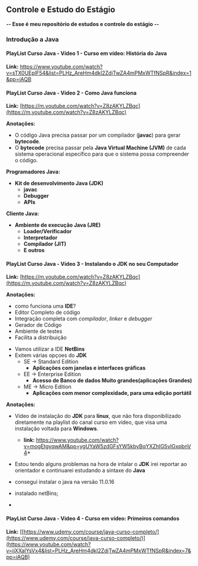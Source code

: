 ## Controle e Estudo do Estágio

**-- Esse é meu repositório de estudos e controle do estágio --**

### Introdução a Java

#### PlayList Curso Java - Vídeo 1 - Curso em vídeo: História do Java

**Link:** https://www.youtube.com/watch?v=sTX0UEplF54&list=PLHz_AreHm4dkI2ZdjTwZA4mPMxWTfNSpR&index=1&pp=iAQB

#### PlayList Curso Java - Vídeo 2 - Como Java funciona

**Link:** [https://m.youtube.com/watch?v=Z8zAKYLZBqc](https://m.youtube.com/watch?v=Z8zAKYLZBqc)

**Anotações:**

* O código Java precisa passar por um compilador (**javac**) para gerar **bytecode**.
* O **bytecode** precisa passar pela **Java Virtual Machine (JVM)** de cada sistema operacional específico para que o sistema possa compreender o código.

**Programadores Java:**

* **Kit de desenvolvimento Java (JDK)**
    * **javac**
    * **Debugger**
    * **APIs**

**Cliente Java:**

* **Ambiente de execução Java (JRE)**
    * **Loader/Verificador**
    * **Interpretador**
    * **Compilador (JIT)**
    * **E outros**
 
#### PlayList Curso Java - Vídeo 3 - Instalando o JDK no seu Computador

**Link:** [https://m.youtube.com/watch?v=Z8zAKYLZBqc](https://m.youtube.com/watch?v=Z8zAKYLZBqc)

**Anotações:**

- como funciona uma **IDE**?
- Editor Completo de código
- Integração completa com *compilador*, *linker* e *debugger*
- Gerador de Código
- Ambiente de testes
- Facilita a distribuição


* Vamos utilizar a IDE **NetBins**
* Exitem várias opçoes do **JDK**
  - SE -> Standard Edition
    * **Aplicações com janelas e interfaces gráficas**
  - EE -> Enterprise Edition
    * **Acesso de Banco de dados Muito grandes(aplicações Grandes)**
  - ME -> Micro Edition
    * **Aplicações com menor complexidade, para uma edição portátil**

**Anotações:**

- Vídeo de instalação do **JDK** para **linux**, que não fora disponibilizado diretamente na playlist do canal curso em vídeo, que visa uma instalação voltada para **Windows**.
     * **link:** https://www.youtube.com/watch?v=mogEtgyqwAM&pp=ygUYaW5zdGFsYW5kbyBqYXZhIG5vIGxpbnV4*
- Estou tendo alguns problemas na hora de intalar o **JDK** irei reportar ao orientador e continuarei estudando a sintaxe do **Java**

- consegui instalar o java na versão 11.0.16

- instalado netBins;
- 
#### PlayList Curso Java - Vídeo 4 - Curso em vídeo: Primeiros comandos

**Link:** [[https://www.udemy.com/course/java-curso-completo/](https://www.udemy.com/course/java-curso-completo/)](https://www.youtube.com/watch?v=ijXXaIYsVx4&list=PLHz_AreHm4dkI2ZdjTwZA4mPMxWTfNSpR&index=7&pp=iAQB)



